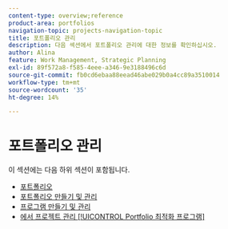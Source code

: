 ```yaml
---
content-type: overview;reference
product-area: portfolios
navigation-topic: projects-navigation-topic
title: 포트폴리오 관리
description: 다음 섹션에서 포트폴리오 관리에 대한 정보를 확인하십시오.
author: Alina
feature: Work Management, Strategic Planning
exl-id: 89f572a8-f585-4eee-a346-9e3188496c6d
source-git-commit: fb0cd6ebaa88eead46abe029b0a4cc89a3510014
workflow-type: tm+mt
source-wordcount: '35'
ht-degree: 14%

---
```


# 포트폴리오 관리

이 섹션에는 다음 하위 섹션이 포함됩니다.

* [포트폴리오](../../manage-work/portfolios/portfolios-overview/portfolio-overview-1.md)
* [포트폴리오 만들기 및 관리](../../manage-work/portfolios/create-and-manage-portfolios/create-and-manage-portfolios.md)
* [프로그램 만들기 및 관리](../../manage-work/portfolios/create-and-manage-programs/create-and-manage-programs.md)
* [에서 프로젝트 관리 [!UICONTROL Portfolio 최적화 프로그램]](../../manage-work/portfolios/portfolio-optimizer/manage-projects-in-portfolio-optimizer.md)

